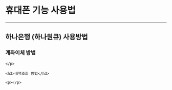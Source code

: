 <!DOCTYPE html>
<html lang="en">

<head>
  <meta charset="UTF-8" />
  <meta http-equiv="X-UA-Compatible" content="IE=edge" />
  <meta name="viewport" content="width=device-width, initial-scale=1.0" />
  <title>휴대폰 기능 사용법</title>
</head>

<body>
  <h1>휴대폰 기능 사용법</h1>
  <hr />
  <div>
    <h2>하나은행 (하나원큐) 사용방법</h2>
    <h3>계좌이체 방법</h3>
    <p>

    </p>  

    <h3>내역조회 방법</h3>

    <p></p>
  </div>
</body>

</html>
